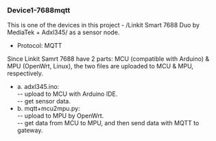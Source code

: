### Device1-7688mqtt
This is one of the devices in this project - /Linkit Smart 7688 Duo by MediaTek + Adxl345/ as a sensor node.</br>
* Protocol: MQTT</br>

Since Linkit Samrt 7688 have 2 parts: MCU (compatible with Arduino) & MPU (OpenWrt, Linux), the two files are uploaded to MCU & MPU, respectively. </br>
* a. adxl345.ino: </br>
		-- upload to MCU with Arduino IDE. </br>
		-- get sensor data. </br>
* b. mqtt+mcu2mpu.py: </br>
		-- upload to MPU by OpenWrt. </br>
		-- get data from MCU to MPU, and then send data with MQTT to gateway. </br>

